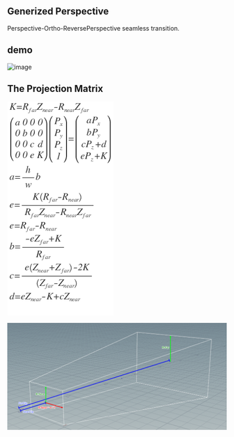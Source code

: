 ## Generized Perspective
Perspective-Ortho-ReversePerspective seamless transition.

## demo
![image](demo.gif)

## The Projection Matrix
![eq](eq.png)

<!--

 K=R_{ far }Z_{ near }-R_{ near }Z_{ far }\\ \begin{pmatrix} a & 0 & 0 & 0 \\ 0 & b & 0 & 0 \\ 0 & 0 & c & d \\ 0 & 0 & e & K \end{pmatrix}\begin{pmatrix} P_{ x } \\ P_{ y } \\ P_{ z } \\ 1 \end{pmatrix}=\begin{pmatrix} aP_{ x } \\ bP_{ y } \\ cP_{ z }+d \\ eP_{ z }+K \end{pmatrix}\\ a=\frac { h }{ w } b\\ e=\frac { K\left( R_{ far }-R_{ near } \right)  }{ R_{ far }Z_{ near }-R_{ near }Z_{ far } } \\ e=R_{ far }-R_{ near }\\ b=\frac { -eZ_{ far }+K }{ R_{ far } } \\ c=\frac { e\left( Z_{ near }+Z_{ far } \right) -2K }{ \left( Z_{ far }-Z_{ near } \right)  } \\ d=eZ_{ near }-K+cZ_{ near }\\ 

 -->

 ![def_labeled](def_labeled.png)


